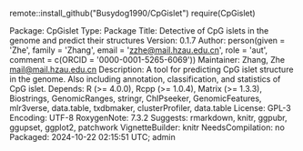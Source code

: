 remote::install_github("Busydog1990/CpGislet")
require(CpGislet)

Package: CpGislet
Type: Package
Title: Detective of CpG islets in the genome and predict their
        structures
Version: 0.1.7
Author: person(given = 'Zhe', family = 'Zhang', email = 'zzhe@mail.hzau.edu.cn', 
               role = 'aut', comment = c(ORCID = '0000-0001-5265-6069'))
Maintainer: Zhang, Zhe <mail@mail.hzau.edu.cn>
Description: A tool for predicting CpG islet structure in the genome.
             Also including annotation, classification, and statistics of CpG islet.
Depends: R (>= 4.0.0), Rcpp (>= 1.0.4), Matrix (>= 1.3.3), Biostrings,
        GenomicRanges, stringr, ChIPseeker, GenomicFeatures, mlr3verse,
        data.table, txdbmaker, clusterProfiler, data.table
License: GPL-3
Encoding: UTF-8
RoxygenNote: 7.3.2
Suggests: rmarkdown, knitr, ggpubr, ggupset, ggplot2, patchwork
VignetteBuilder: knitr
NeedsCompilation: no
Packaged: 2024-10-22 02:15:51 UTC; admin
